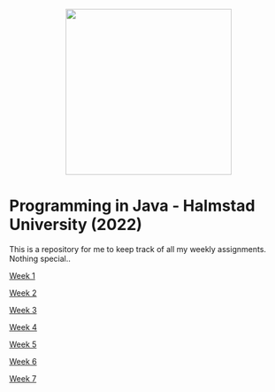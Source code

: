 <p align="center">
  <img width="300" height="300" src="https://img1.daumcdn.net/thumb/R300x0/?fname=https://k.kakaocdn.net/dn/oDiwG/btrJKtqCAMK/shfnJpaquOrqPbvEwM1mnK/img.png">
</p>

# Programming in Java - Halmstad University (2022)
This is a repository for me to keep track of all my weekly assignments. Nothing special..

[Week 1](https://github.com/KevinOW/Programmering-DT2012/tree/main/Week-1)

[Week 2](https://github.com/KevinOW/Programmering-DT2012/tree/main/Week-2)

[Week 3](https://github.com/KevinOW/Programmering-DT2012/tree/main/Week-3)

[Week 4](https://github.com/KevinOW/Programmering-DT2012/tree/main/Week-4)

[Week 5](https://github.com/KevinOW/Programmering-DT2012/tree/main/Week-5)

[Week 6](https://github.com/KevinOW/Programmering-DT2012/tree/main/Week-6)

[Week 7](https://github.com/KevinOW/Programmering-DT2012/tree/main/Week-7)
